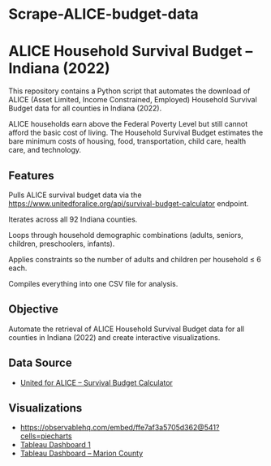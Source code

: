 # Scrape-ALICE-budget-data


# ALICE Household Survival Budget – Indiana (2022)

This repository contains a Python script that automates the download of ALICE (Asset Limited, Income Constrained, Employed) Household Survival Budget data for all counties in Indiana (2022).

ALICE households earn above the Federal Poverty Level but still cannot afford the basic cost of living. The Household Survival Budget estimates the bare minimum costs of housing, food, transportation, child care, health care, and technology.

## Features
Pulls ALICE survival budget data via the https://www.unitedforalice.org/api/survival-budget-calculator endpoint.

Iterates across all 92 Indiana counties.

Loops through household demographic combinations (adults, seniors, children, preschoolers, infants).

Applies constraints so the number of adults and children per household ≤ 6 each.

Compiles everything into one CSV file for analysis.

## Objective
Automate the retrieval of ALICE Household Survival Budget data for all counties in Indiana (2022) and create interactive visualizations.

## Data Source
- [United for ALICE – Survival Budget Calculator](https://www.unitedforalice.org/household-budgets/indiana)


## Visualizations
- https://observablehq.com/embed/ffe7af3a5705d362@541?cells=piecharts
- [Tableau Dashboard 1](https://public.tableau.com/views/Trial_17321231466610/Dashboard3)  
- [Tableau Dashboard – Marion County](https://public.tableau.com/views/budget_17322263694830/Dashboard1)


